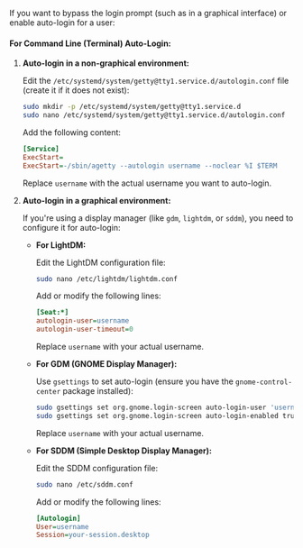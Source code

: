 If you want to bypass the login prompt (such as in a graphical interface) or enable auto-login for a user:

#### For Command Line (Terminal) Auto-Login:

1. **Auto-login in a non-graphical environment:**

   Edit the `/etc/systemd/system/getty@tty1.service.d/autologin.conf` file (create it if it does not exist):

   ```bash
   sudo mkdir -p /etc/systemd/system/getty@tty1.service.d
   sudo nano /etc/systemd/system/getty@tty1.service.d/autologin.conf
   ```

   Add the following content:

   ```ini
   [Service]
   ExecStart=
   ExecStart=-/sbin/agetty --autologin username --noclear %I $TERM
   ```

   Replace `username` with the actual username you want to auto-login.

2. **Auto-login in a graphical environment:**

   If you're using a display manager (like `gdm`, `lightdm`, or `sddm`), you need to configure it for auto-login:

   - **For LightDM:**

     Edit the LightDM configuration file:

     ```bash
     sudo nano /etc/lightdm/lightdm.conf
     ```

     Add or modify the following lines:

     ```ini
     [Seat:*]
     autologin-user=username
     autologin-user-timeout=0
     ```

     Replace `username` with your actual username.

   - **For GDM (GNOME Display Manager):**

     Use `gsettings` to set auto-login (ensure you have the `gnome-control-center` package installed):

     ```bash
     sudo gsettings set org.gnome.login-screen auto-login-user 'username'
     sudo gsettings set org.gnome.login-screen auto-login-enabled true
     ```

     Replace `username` with your actual username.

   - **For SDDM (Simple Desktop Display Manager):**

     Edit the SDDM configuration file:

     ```bash
     sudo nano /etc/sddm.conf
     ```

     Add or modify the following lines:

     ```ini
     [Autologin]
     User=username
     Session=your-session.desktop
     ```
